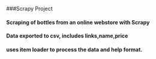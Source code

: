###Scrapy Project
#### Scraping of bottles from an online webstore with Scrapy
#### Data exported to csv, includes links,name,price
#### uses item loader to process the data and help format.
